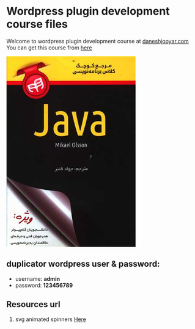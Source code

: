 # Wordpress plugin development course files
Welcome to wordpress plugin development course at [daneshjooyar.com](https://daneshjooyar.com)
You can get this course from [here](https://www.daneshjooyar.com/%D8%A2%D9%85%D9%88%D8%B2%D8%B4-%D8%B5%D9%81%D8%B1-%D8%AA%D8%A7-%D8%B5%D8%AF-%D8%A7%D9%81%D8%B2%D9%88%D9%86%D9%87-%D9%86%D9%88%DB%8C%D8%B3%DB%8C-%D9%88%D8%B1%D8%AF%D9%BE%D8%B1%D8%B3/?utm_source=hamedmoody&utm_medium=github&utm_campaign=wordpress-plugin-development&utm_term=readme)

[![Wordpress plugin development](https://raw.githubusercontent.com/hamedmoody/wordpress-plugin-development/master/Images/120437.jpg)](https://www.daneshjooyar.com/%d8%a2%d9%85%d9%88%d8%b2%d8%b4-%d8%b5%d9%81%d8%b1-%d8%aa%d8%a7-%d8%b5%d8%af-%d8%a7%d9%81%d8%b2%d9%88%d9%86%d9%87-%d9%86%d9%88%db%8c%d8%b3%db%8c-%d9%88%d8%b1%d8%af%d9%be%d8%b1%d8%b3/?utm_source=daneshjooyar&utm_medium=github&utm_campaign=hamedmoody&utm_term=&utm_content=)

## duplicator wordpress user & password:
- username: **admin**   
- password: **123456789**

## Resources url
1. svg animated spinners [Here](https://github.com/n3r4zzurr0/svg-spinners)
